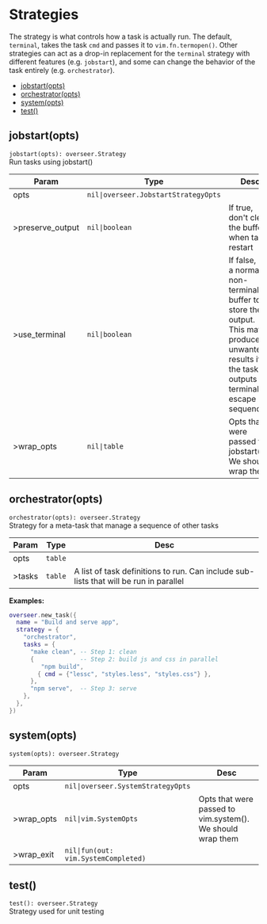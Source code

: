 # Strategies

The strategy is what controls how a task is actually run. The default, `terminal`, takes the task `cmd` and passes it to `vim.fn.termopen()`. Other strategies can act as a drop-in replacement for the `terminal` strategy with different features (e.g. `jobstart`), and some can change the behavior of the task entirely (e.g. `orchestrator`).

<!-- TOC -->

- [jobstart(opts)](#jobstartopts)
- [orchestrator(opts)](#orchestratoropts)
- [system(opts)](#systemopts)
- [test()](#test)

<!-- /TOC -->

<!-- API -->

## jobstart(opts)

`jobstart(opts): overseer.Strategy` \
Run tasks using jobstart()

| Param            | Type                                 | Desc                                                                                                                                             |
| ---------------- | ------------------------------------ | ------------------------------------------------------------------------------------------------------------------------------------------------ |
| opts             | `nil\|overseer.JobstartStrategyOpts` |                                                                                                                                                  |
| >preserve_output | `nil\|boolean`                       | If true, don't clear the buffer when tasks restart                                                                                               |
| >use_terminal    | `nil\|boolean`                       | If false, use a normal non-terminal buffer to store the output. This may produce unwanted results if the task outputs terminal escape sequences. |
| >wrap_opts       | `nil\|table`                         | Opts that were passed to jobstart(). We should wrap them                                                                                         |

## orchestrator(opts)

`orchestrator(opts): overseer.Strategy` \
Strategy for a meta-task that manage a sequence of other tasks

| Param  | Type    | Desc                                                                                  |
| ------ | ------- | ------------------------------------------------------------------------------------- |
| opts   | `table` |                                                                                       |
| >tasks | `table` | A list of task definitions to run. Can include sub-lists that will be run in parallel |

**Examples:**
```lua
overseer.new_task({
  name = "Build and serve app",
  strategy = {
    "orchestrator",
    tasks = {
      "make clean", -- Step 1: clean
      {             -- Step 2: build js and css in parallel
         "npm build",
        { cmd = {"lessc", "styles.less", "styles.css"} },
      },
      "npm serve",  -- Step 3: serve
    },
  },
})
```

## system(opts)

`system(opts): overseer.Strategy`

| Param      | Type                                 | Desc                                                       |
| ---------- | ------------------------------------ | ---------------------------------------------------------- |
| opts       | `nil\|overseer.SystemStrategyOpts`   |                                                            |
| >wrap_opts | `nil\|vim.SystemOpts`                | Opts that were passed to vim.system(). We should wrap them |
| >wrap_exit | `nil\|fun(out: vim.SystemCompleted)` |                                                            |

## test()

`test(): overseer.Strategy` \
Strategy used for unit testing



<!-- /API -->

